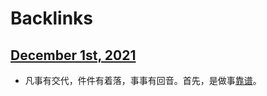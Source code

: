
# Backlinks
## [December 1st, 2021](<December 1st, 2021.md>)
- 凡事有交代，件件有着落，事事有回音。首先，是做事[靠谱](<靠谱.md>)。

